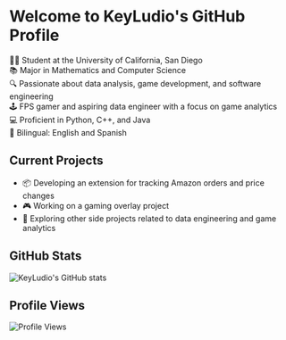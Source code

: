 # Welcome to KeyLudio's GitHub Profile

👨‍🎓 Student at the University of California, San Diego  
📚 Major in Mathematics and Computer Science  
🔍 Passionate about data analysis, game development, and software engineering  
🕹️ FPS gamer and aspiring data engineer with a focus on game analytics  
💻 Proficient in Python, C++, and Java  
🌟 Bilingual: English and Spanish

## Current Projects
- 📦 Developing an extension for tracking Amazon orders and price changes
- 🎮 Working on a gaming overlay project
- 🚀 Exploring other side projects related to data engineering and game analytics

## GitHub Stats

![KeyLudio's GitHub stats](https://github-readme-stats.vercel.app/api?username=KeyLudio&show_icons=true&theme=radical)
<!--
## Top Languages

![Top Langs](https://github-readme-stats.vercel.app/api/top-langs/?username=KeyLudio&layout=compact)

## GitHub Activity

[![KeyLudio's GitHub Activity Graph](https://activity-graph.herokuapp.com/graph?username=KeyLudio)](https://github.com/ashutosh00710/github-readme-activity-graph)
-->
## Profile Views

![Profile Views](https://komarev.com/ghpvc/?username=KeyLudio)
